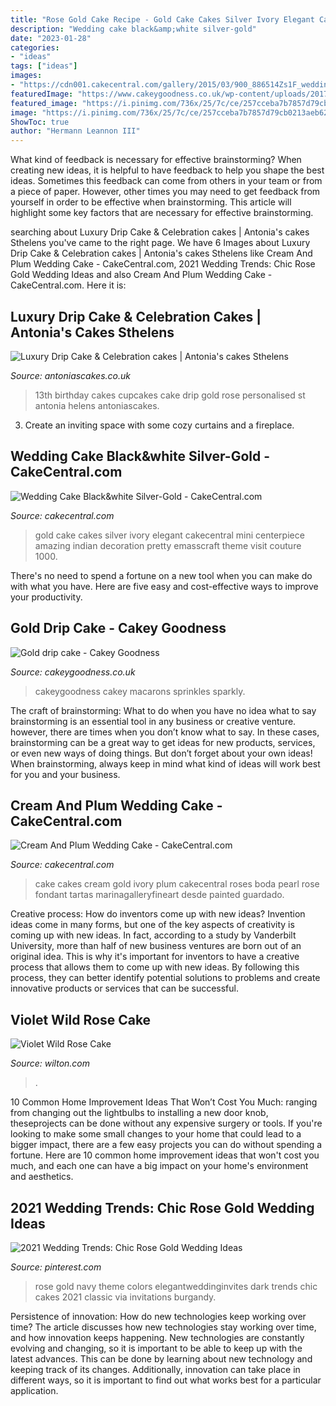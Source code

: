 ```yaml
---
title: "Rose Gold Cake Recipe - Gold Cake Cakes Silver Ivory Elegant Cakecentral Mini Centerpiece Amazing Indian Decoration Pretty Emasscraft Theme Visit Couture 1000"
description: "Wedding cake black&amp;white silver-gold"
date: "2023-01-28"
categories:
- "ideas"
tags: ["ideas"]
images:
- "https://cdn001.cakecentral.com/gallery/2015/03/900_886514Zs1F_wedding-cake-blackampwhite-silver-gold.jpg"
featuredImage: "https://www.cakeygoodness.co.uk/wp-content/uploads/2017/09/Gold-drip-cake-1.jpg"
featured_image: "https://i.pinimg.com/736x/25/7c/ce/257cceba7b7857d79cb0213aeb62f7f1.jpg"
image: "https://i.pinimg.com/736x/25/7c/ce/257cceba7b7857d79cb0213aeb62f7f1.jpg"
ShowToc: true
author: "Hermann Leannon III"
---
```



What kind of feedback is necessary for effective brainstorming?
When creating new ideas, it is helpful to have feedback to help you shape the best ideas. Sometimes this feedback can come from others in your team or from a piece of paper. However, other times you may need to get feedback from yourself in order to be effective when brainstorming. This article will highlight some key factors that are necessary for effective brainstorming.

	

		
searching about Luxury Drip Cake &amp; Celebration cakes | Antonia&#039;s cakes Sthelens you've came to the right page. We have 6 Images about Luxury Drip Cake &amp; Celebration cakes | Antonia&#039;s cakes Sthelens like Cream And Plum Wedding Cake - CakeCentral.com, 2021 Wedding Trends: Chic Rose Gold Wedding Ideas and also Cream And Plum Wedding Cake - CakeCentral.com. Here it is:
		
    
## Luxury Drip Cake &amp; Celebration Cakes | Antonia&#039;s Cakes Sthelens

<img loading=lazy src="https://antoniascakes.co.uk/wp-content/uploads/2018/08/abbies-13th-600x600.png" onerror="this.onerror=null;this.src='https://tse4.mm.bing.net/th?id=OIP.lmWHcHXaZYDlUii3ixSrJAHaHa&amp;pid=15.1';" alt="Luxury Drip Cake &amp; Celebration cakes | Antonia&#039;s cakes Sthelens">

_Source: antoniascakes.co.uk_

>13th birthday cakes cupcakes cake drip gold rose personalised st antonia helens antoniascakes. 

	

3. Create an inviting space with some cozy curtains and a fireplace. 

    
## Wedding Cake Black&amp;white Silver-Gold - CakeCentral.com

<img loading=lazy src="https://cdn001.cakecentral.com/gallery/2015/03/900_886514Zs1F_wedding-cake-blackampwhite-silver-gold.jpg" onerror="this.onerror=null;this.src='https://tse3.mm.bing.net/th?id=OIP.epLopfPtAU7B881wXCZKQwHaLH&amp;pid=15.1';" alt="Wedding Cake Black&amp;white Silver-Gold - CakeCentral.com">

_Source: cakecentral.com_

>gold cake cakes silver ivory elegant cakecentral mini centerpiece amazing indian decoration pretty emasscraft theme visit couture 1000. 

	

There's no need to spend a fortune on a new tool when you can make do with what you have. Here are five easy and cost-effective ways to improve your productivity.

    
## Gold Drip Cake - Cakey Goodness

<img loading=lazy src="https://www.cakeygoodness.co.uk/wp-content/uploads/2017/09/Gold-drip-cake-1.jpg" onerror="this.onerror=null;this.src='https://tse3.mm.bing.net/th?id=OIP.NqX5mC8o6wOVdHfaWAleCAHaKP&amp;pid=15.1';" alt="Gold drip cake - Cakey Goodness">

_Source: cakeygoodness.co.uk_

>cakeygoodness cakey macarons sprinkles sparkly. 

	

The craft of brainstorming: What to do when you have no idea what to say
brainstorming is an essential tool in any business or creative venture. however, there are times when you don’t know what to say. In these cases, brainstorming can be a great way to get ideas for new products, services, or even new ways of doing things. But don’t forget about your own ideas! When brainstorming, always keep in mind what kind of ideas will work best for you and your business.

    
## Cream And Plum Wedding Cake - CakeCentral.com

<img loading=lazy src="http://cdn001.cakecentral.com/gallery/2015/03/900_829395OHwQ_cream-and-plum-wedding-cake.jpg" onerror="this.onerror=null;this.src='https://tse4.mm.bing.net/th?id=OIP.bNiwRCFA7tH1j3xXj16ssQHaJ4&amp;pid=15.1';" alt="Cream And Plum Wedding Cake - CakeCentral.com">

_Source: cakecentral.com_

>cake cakes cream gold ivory plum cakecentral roses boda pearl rose fondant tartas marinagalleryfineart desde painted guardado. 

	

Creative process: How do inventors come up with new ideas?
Invention ideas come in many forms, but one of the key aspects of creativity is coming up with new ideas. In fact, according to a study by Vanderbilt University, more than half of new business ventures are born out of an original idea. This is why it's important for inventors to have a creative process that allows them to come up with new ideas. By following this process, they can better identify potential solutions to problems and create innovative products or services that can be successful.

    
## Violet Wild Rose Cake

<img loading=lazy src="https://www.wilton.com/dw/image/v2/AAWA_PRD/on/demandware.static/-/Sites-wilton-project-master/default/dw4319736b/images/project/WLPROJ-6603/Violet-Wild-Rose-Cake.jpg?sw=1440&amp;sh=750&amp;sm=fit" onerror="this.onerror=null;this.src='https://tse4.mm.bing.net/th?id=OIP.u93aorLUuoUsSKeWdDROhAHaHa&amp;pid=15.1';" alt="Violet Wild Rose Cake">

_Source: wilton.com_

>. 

	

10 Common Home Improvement Ideas That Won’t Cost You Much: ranging from changing out the lightbulbs to installing a new door knob, theseprojects can be done without any expensive surgery or tools.
If you're looking to make some small changes to your home that could lead to a bigger impact, there are a few easy projects you can do without spending a fortune. Here are 10 common home improvement ideas that won't cost you much, and each one can have a big impact on your home's environment and aesthetics.

    
## 2021 Wedding Trends: Chic Rose Gold Wedding Ideas

<img loading=lazy src="https://i.pinimg.com/736x/25/7c/ce/257cceba7b7857d79cb0213aeb62f7f1.jpg" onerror="this.onerror=null;this.src='https://tse1.mm.bing.net/th?id=OIP.HCmE4l4wncIs3djrOlzZtQHaM6&amp;pid=15.1';" alt="2021 Wedding Trends: Chic Rose Gold Wedding Ideas">

_Source: pinterest.com_

>rose gold navy theme colors elegantweddinginvites dark trends chic cakes 2021 classic via invitations burgandy. 

	

Persistence of innovation: How do new technologies keep working over time?
The article discusses how new technologies stay working over time, and how innovation keeps happening. New technologies are constantly evolving and changing, so it is important to be able to keep up with the latest advances. This can be done by learning about new technology and keeping track of its changes. Additionally, innovation can take place in different ways, so it is important to find out what works best for a particular application.

